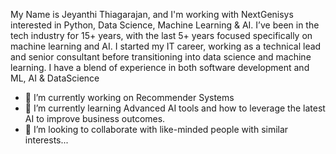 My Name is Jeyanthi Thiagarajan, and I'm working with NextGenisys interested in Python, Data Science, Machine Learning & AI.
I’ve been in the tech industry for 15+ years, with the last 5+ years focused specifically on machine learning and AI. I started my IT career, working as a technical lead and senior consultant before transitioning into data science and machine learning. I have a blend of experience in both software development and ML, AI & DataScience

- 🔭 I’m currently working on Recommender Systems
- 🌱 I’m currently learning Advanced AI tools and how to leverage the latest AI to improve business outcomes.
- 👯 I’m looking to collaborate with like-minded people with similar interests...
<!--
**jeyanthit/jeyanthit** is a ✨ _special_ ✨ repository because its `README.md` (this file) appears on your GitHub profile.

Here are some ideas to get you started:

- 🔭 I’m currently working on ...
- 🌱 I’m currently learning ...
- 👯 I’m looking to collaborate on ...
- 🤔 I’m looking for help with ...
- 💬 Ask me about ...
- 📫 How to reach me: ...
- 😄 Pronouns: ...
- ⚡ Fun fact: ...
-->
